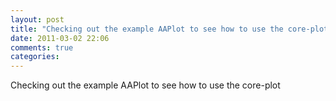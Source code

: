 ```yaml
---
layout: post
title: "Checking out the example AAPlot to see how to use the core-plot"
date: 2011-03-02 22:06
comments: true
categories: 
---
```


Checking out the example AAPlot to see how to use the core-plot

